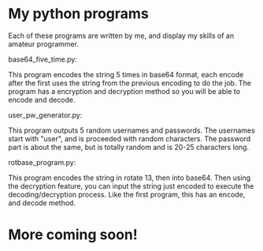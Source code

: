 # My python programs

Each of these programs are written by me, and display my skills of an amateur programmer. 

base64_five_time.py:
 
This program encodes the string 5 times in base64 format, each encode after the first uses the string from the
previous encoding to do the job. The program has a encryption and decryption method so you will be able to encode and 
decode. 

user_pw_generator.py:

This program outputs 5 random usernames and passwords. The usernames start with "user", and is proceeded with random characters. 
The password part is about the same, but is totally random and is 20-25 characters long. 

rotbase_program.py:

This program encodes the string in rotate 13, then into base64. Then using the decryption feature, you can input the string just encoded
to execute the decoding/decryption process. Like the first program, this has an encode, and decode method. 

# More coming soon! 
